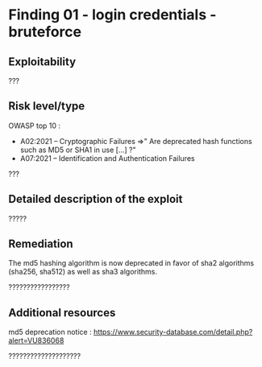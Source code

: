 # Finding 01 - login credentials - bruteforce

## Exploitability
???
## Risk level/type
OWASP top 10 :
- A02:2021 – Cryptographic Failures
	=>" Are deprecated hash functions such as MD5 or SHA1 in use [...] ?"
- A07:2021 – Identification and Authentication Failures

???





## Detailed description of the exploit
?????


## Remediation
The md5 hashing algorithm is now deprecated in favor of sha2 algorithms (sha256, sha512) as well as sha3 algorithms.

?????????????????

## Additional resources
md5 deprecation notice :
https://www.security-database.com/detail.php?alert=VU836068

????????????????????